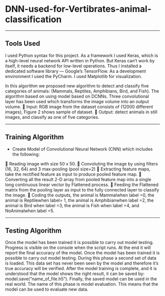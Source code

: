 # DNN-used-for-Vertibrates-animal-classification

------------------------------------------------------------------------------------------------
Tools Used
-----------------------------------------------------------------------------------------------
I used Python syntax for this project. As a framework I used Keras, which is a high-level neural network API written in Python. But Keras can’t work by itself, it needs a backend for low-level operations. Thus I installed a dedicated software library — Google’s TensorFlow.
As a development environment I used the PyCharm. I used Matplotlib for visualization.

In this algorithm we proposed new algorithm to detect and classify five categories of animals: (Mammals, Reptiles, Amphibians, Bird, and Fish). The algorithm based on using model based on DCNNs. 
Three convolutional layer has been used which transforms the image volume into an output volume. 
	Input: RGB image from the dataset consists of (12000 different images), Figure 2 shows sample of dataset.
	Output: detect animals in still images, and classify as one of five categories.

-------------------------------------------------------------------------------------------
Training Algorithm
----------------------------------------------------------------------------------------------
- Create Model of Convolutional Neural Network (CNN) which includes the following:

	Reading image with size 50 x 50.
	Convoluting the image by using filters (16, 32, 64) and 3 max-pooling (pool size=2)
	Extracting feature maps, take the rectified feature as input to produce pooled feature map.
	Converting all the result 2-D array from pooled feature map into a single long continuous linear vector by Flattened process.
	Feeding the Flattened matrix from the pooling layer as input to the fully connected layer to classify the image.
	Coding the outputs, the animal is Mammalwhen label =0, the animal is Reptilewhen label= 1, the animal is Amphibianwhen label =2, the animal is Bird when label =3, the animal is Fish when label =4, and NoAnimalwhen label =5.

-----------------------------------------------------------------------------------------------
Testing Algorithm
-----------------------------------------------------------------------------------------------
Once the model has been trained it is possible to carry out model testing.
Progress is visible on the console when the script runs. At the end it will report the final accuracy of the model.
Once the model has been trained it is possible to carry out model testing. During this phase a second set of data is loaded. This data set has never been seen by the model and therefore it’s true accuracy will be verified.
After the model training is complete, and it is understood that the model shows the right result, it can be saved by: model.save(“name_of_file.h5”).
Finally, the saved model can be used in the real world. The name of this phase is model evaluation. This means that the model can be used to evaluate new data.
